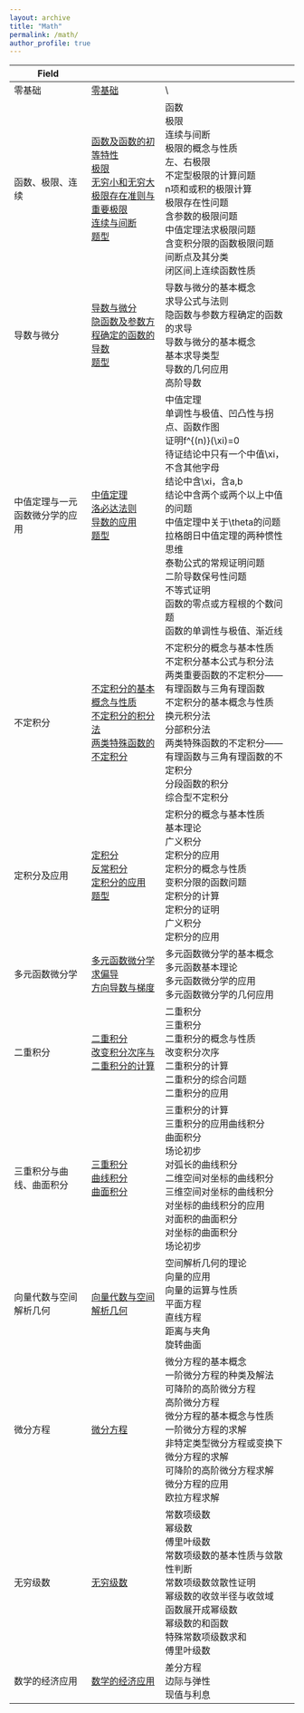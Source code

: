 ```yaml
---
layout: archive
title: "Math"
permalink: /math/
author_profile: true
---
```


| Field                          |                                                              |                                                              |
| ------------------------------ | ------------------------------------------------------------ | ------------------------------------------------------------ |
| 零基础                         | [零基础](http://zengbaocheng-996.github.io/files/math/0.pdf) | \                                                            |
| 函数、极限、连续               | [函数及函数的初等特性](http://zengbaocheng-996.github.io/files/math/1.pdf)<br />[极限](http://zengbaocheng-996.github.io/files/math/2.pdf)<br />[无穷小和无穷大](http://zengbaocheng-996.github.io/files/math/3.pdf)<br />[极限存在准则与重要极限](http://zengbaocheng-996.github.io/files/math/4.pdf)<br />[连续与间断](http://zengbaocheng-996.github.io/files/math/5.pdf)<br />[题型](http://zengbaocheng-996.github.io/files/math/m1.pdf) | 函数<br />极限<br />连续与间断<br />极限的概念与性质<br />左、右极限<br />不定型极限的计算问题<br />n项和或积的极限计算<br />极限存在性问题<br />含参数的极限问题<br />中值定理法求极限问题<br />含变积分限的函数极限问题<br />间断点及其分类<br />闭区间上连续函数性质 |
| 导数与微分                     | [导数与微分](http://zengbaocheng-996.github.io/files/math/6.pdf)<br />[隐函数及参数方程确定的函数的导数](http://zengbaocheng-996.github.io/files/math/7.pdf)<br />[题型](http://zengbaocheng-996.github.io/files/math/m2.pdf) | 导数与微分的基本概念<br />求导公式与法则<br />隐函数与参数方程确定的函数的求导<br />导数与微分的基本概念<br />基本求导类型<br />导数的几何应用<br />高阶导数 |
| 中值定理与一元函数微分学的应用 | [中值定理](http://zengbaocheng-996.github.io/files/math/8.pdf)<br />[洛必达法则](http://zengbaocheng-996.github.io/files/math/9.pdf)<br />[导数的应用](http://zengbaocheng-996.github.io/files/math/10.pdf)<br />[题型](http://zengbaocheng-996.github.io/files/math/m3.pdf) | 中值定理<br />单调性与极值、凹凸性与拐点、函数作图<br />证明f^{(n)}(\xi)=0<br />待证结论中只有一个中值\xi，不含其他字母<br />结论中含\xi，含a,b<br />结论中含两个或两个以上中值的问题<br />中值定理中关于\theta的问题<br />拉格朗日中值定理的两种惯性思维<br />泰勒公式的常规证明问题<br />二阶导数保号性问题<br />不等式证明<br />函数的零点或方程根的个数问题<br />函数的单调性与极值、渐近线 |
| 不定积分                       | [不定积分的基本概念与性质](http://zengbaocheng-996.github.io/files/math/11.pdf)<br />[不定积分的积分法](http://zengbaocheng-996.github.io/files/math/12.pdf)<br />[两类特殊函数的不定积分](http://zengbaocheng-996.github.io/files/math/13.pdf) | 不定积分的概念与基本性质<br />不定积分基本公式与积分法<br />两类重要函数的不定积分——有理函数与三角有理函数<br />不定积分的基本概念与性质<br />换元积分法<br />分部积分法<br />两类特殊函数的不定积分——有理函数与三角有理函数的不定积分<br />分段函数的积分<br />综合型不定积分 |
| 定积分及应用                   | [定积分](http://zengbaocheng-996.github.io/files/math/14.pdf)<br />[反常积分](http://zengbaocheng-996.github.io/files/math/15.pdf)<br />[定积分的应用](http://zengbaocheng-996.github.io/files/math/16.pdf)<br />[题型](http://zengbaocheng-996.github.io/files/math/m4.pdf) | 定积分的概念与基本性质<br />基本理论<br />广义积分<br />定积分的应用<br />定积分的概念与性质<br />变积分限的函数问题<br />定积分的计算<br />定积分的证明<br />广义积分<br />定积分的应用 |
| 多元函数微分学                 | [多元函数微分学](http://zengbaocheng-996.github.io/files/math/18.pdf)<br />[求偏导](http://zengbaocheng-996.github.io/files/math/m5.pdf)<br />[方向导数与梯度](http://zengbaocheng-996.github.io/files/math/m6.pdf) | 多元函数微分学的基本概念<br />多元函数基本理论<br />多元函数微分学的应用<br />多元函数微分学的几何应用 |
| 二重积分                       | [二重积分](http://zengbaocheng-996.github.io/files/math/19.pdf)<br />[改变积分次序与二重积分的计算](http://zengbaocheng-996.github.io/files/math/m7.pdf) | 二重积分<br />三重积分<br />二重积分的概念与性质<br />改变积分次序<br />二重积分的计算<br />二重积分的综合问题<br />二重积分的应用 |
| 三重积分与曲线、曲面积分       | [三重积分](http://zengbaocheng-996.github.io/files/math/20.pdf)<br />[曲线积分](http://zengbaocheng-996.github.io/files/math/21.pdf)<br />[曲面积分](http://zengbaocheng-996.github.io/files/math/22.pdf) | 三重积分的计算<br />三重积分的应用曲线积分<br />曲面积分<br />场论初步<br />对弧长的曲线积分<br />二维空间对坐标的曲线积分<br />三维空间对坐标的曲线积分<br />对坐标的曲线积分的应用<br />对面积的曲面积分<br />对坐标的曲面积分<br />场论初步 |
| 向量代数与空间解析几何         | [向量代数与空间解析几何](http://zengbaocheng-996.github.io/files/math/23.pdf) | 空间解析几何的理论<br />向量的应用<br />向量的运算与性质<br />平面方程<br />直线方程<br />距离与夹角<br />旋转曲面 |
| 微分方程                       | [微分方程](http://zengbaocheng-996.github.io/files/math/17.pdf) | 微分方程的基本概念<br />一阶微分方程的种类及解法<br />可降阶的高阶微分方程<br />高阶微分方程<br />微分方程的基本概念与性质<br />一阶微分方程的求解<br />非特定类型微分方程或变换下微分方程的求解<br />可降阶的高阶微分方程求解<br />微分方程的应用<br />欧拉方程求解 |
| 无穷级数                       | [无穷级数](http://zengbaocheng-996.github.io/files/math/23.pdf) | 常数项级数<br />幂级数<br />傅里叶级数<br />常数项级数的基本性质与敛散性判断<br />常数项级数敛散性证明<br />幂级数的收敛半径与收敛域<br />函数展开成幂级数<br />幂级数的和函数<br />特殊常数项级数求和<br />傅里叶级数 |
| 数学的经济应用                 | [数学的经济应用](http://zengbaocheng-996.github.io/files/math/24.pdf) | 差分方程<br />边际与弹性<br />现值与利息                     |
